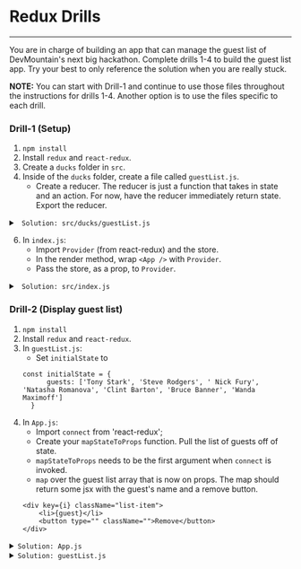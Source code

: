 # Redux Drills
---
You are in charge of building an app that can manage the guest list of DevMountain's next big hackathon. Complete drills 1-4 to build the guest list app. Try your best to only reference the solution when you are really stuck.

**NOTE:** You can start with Drill-1 and continue to use those files throughout the instructions for drills 1-4. Another option is to use the files specific to each drill.


### Drill-1 (Setup)

1. `npm install`
2. Install `redux` and `react-redux`.
3. Create a `ducks` folder in `src`.
4. Inside of the `ducks` folder, create a file called `guestList.js`.
    - Create a reducer. The reducer is just a function that takes in state and an action. For now, have the reducer immediately return state. Export the reducer.

  <details>
  <summary> <code> Solution: src/ducks/guestList.js </code> </summary>  
  ```
  const initialState = {}

  export default function reducer(state = initialState, action) {
    return state;
  }

  ```
  </details>

5. Create a `store.js` file in the `src` folder.
    - In `store.js` import `createStore` ( from redux ) and the reducer.
    - Export the invocation of `createStore` with the reducer as the only argument.

  <details>
  <summary> <code> Solution: src/store.js </code> </summary>  
  ```import { createStore } from 'redux';
  import guestlist_reducer from './ducks/guestList';
  export default createStore(guestlist_reducer);
  ```
  </details>

6. In `index.js`:
    - Import `Provider` (from react-redux) and the store.
    - In the render method, wrap `<App />` with `Provider`.
    - Pass the store, as a prop, to `Provider`.


  <details><summary> <code> Solution: src/index.js </code></summary>


  ```import React from 'react';

  import ReactDOM from 'react-dom';
  import { Provider } from 'react-redux';
  import App from './App';
  import store from './store';
  import registerServiceWorker from './registerServiceWorker';
  import './index.css';

  ReactDOM.render(
    <Provider store={store}>
      <App />
    </Provider>, document.getElementById('root'));
  registerServiceWorker();
  ```
  </details>

### Drill-2 (Display guest list)

1. `npm install`
2. Install `redux` and `react-redux`.
3. In `guestList.js`:
    - Set `initialState` to
    ```
    const initialState = {
          guests: ['Tony Stark', 'Steve Rodgers', ' Nick Fury', 'Natasha Romanova', 'Clint Barton', 'Bruce Banner', 'Wanda Maximoff']
      }
    ```
4. In `App.js`:
    - Import `connect` from 'react-redux';
    - Create your `mapStateToProps` function. Pull the list of guests off of state.
    - `mapStateToProps` needs to be the first argument when `connect` is invoked.
    - `map` over the guest list array that is now on props. The map should return some jsx with the guest's name and a remove button.
    ```
    <div key={i} className="list-item">
        <li>{guest}</li>
        <button type="" className="">Remove</button>
    </div>
    ```

<details><summary><code>Solution: App.js</code></summary>
```import React, { Component } from 'react';
import { connect } from 'react-redux'
import './App.css';

class App extends Component {
  render() {
    return (
      <div className="App">
        <h1>DevMountain Hackathon</h1>
        <h3>Guest List:</h3>
        <ul>
          {this.props.list.map( (guest, i) => {
            return (
              <div key={i} className="list-item">
                <li>{guest}</li>
                <button type="" className="">Remove</button>
              </div>
            )
          })}
        </ul>
        <div className="add-guest">
          Add guest: <input type="" className=""/>
          <button type="" className="">Add</button>
        </div>
      </div>
    );
  }
}

function mapStateToProps(state) {
  return {
    list: state.guests
  };
}

export default connect(mapStateToProps)(App);
```
</details>

### Drill-3 (Add/Delete guests)
1. `npm install`
2. Install `redux` and `react-redux`.
3. Add functionality of adding guest to list. In `guestList.js`:
    - Export a function called `addGuest`. This function is an action creator. It should return an object with a `type` and `payload`.
    - The `addGuest` function should have one parameter, which will be a guest name.
    - Set up a switch statement in the reducer function. When adding a guest, we should return a new piece of state that includes the new guest we are adding.
4. In `App.js`:
    - Import the `addGuest` function from guestList.js.
    - As the second argument for the connect method, pass in an object with the key and value being `addGuest`.
    ```
    export default connect(mapStateToProps, { addGuest })(App);
    ```
    - Add the `constructor` and set up the initial state for the component. You will need to keep track of what is typed into the input box. (Hint: you will need to use the `onChange` event handler and `this.setState()`)
    - When the `add` button is clicked, you need to call the `addGuest` function (on props) and pass in a guest name (the value of the input, which is on App's component state)
5. You should be able to add guests to the list now. Following a similar process as you did add a guest, add the functionality of removing a guest when the `Remove` button is clicked.

<details><summary><code>Solution: App.js</code></summary>
```import React, { Component } from 'react';
import { addGuest, removeGuest } from './ducks/guestList';
import { connect } from 'react-redux';
import './App.css';

class App extends Component {
  constructor() {
    super();
    this.state = {
      text: ''
    }
    this.handleInputChange = this.handleInputChange.bind(this);
    this.handleSubmit = this.handleSubmit.bind(this);
  }

  handleInputChange(e) {
    this.setState({
      text: e.target.value
    })
  }
  handleSubmit(e) {
    e.preventDefault();
    this.props.addGuest(this.state.text);
    this.setState({
      text: ''
    })
  }

  render() {
    return (
      <div className="App">
        <h1>DevMountain Hackathon</h1>
        <h3>Guest List:</h3>
        <ul>
          {this.props.list.map( (guest, i) => {
            return (
              <div key={i} className="list-item">
                <li>{guest}</li>
                <button onClick={()=> this.props.removeGuest(i)}>Remove</button>
              </div>
            )
          })}
        </ul>
        <form
          onSubmit={this.handleSubmit}
          className="add-guest">
          Add guest: <input
          value={this.state.text}
          onChange={this.handleInputChange}
          />
          <button>Add</button>
        </form>
      </div>
    );
  }
}

function mapStateToProps(state) {
  return {
    list: state.guests
  }
}

export default connect(mapStateToProps,{ addGuest, removeGuest })(App);
```
</details>
<details><summary><code>Solution: guestList.js</code></summary>
```const ADD_GUEST = 'ADD_GUEST';
const REMOVE_GUEST = 'REMOVE_GUEST';

const initialState = {
  guests: ['Tony Stark', 'Steve Rodgers', ' Nick Fury', 'Natasha Romanova', 'Clint Barton', 'Bruce Banner', 'Wanda Maximoff']
};

export function addGuest(guest) {
  return {
    type: ADD_GUEST,
    payload: guest
  }
}

export function removeGuest(i) {
  return {
    type: REMOVE_GUEST,
    payload: i
  }
}

export default function reducer(state = initialState, action) {
  switch (action.type) {
    case ADD_GUEST:
      return Object.assign({}, state, {guests: [...state, action.payload]});
    case REMOVE_GUEST:
      return Object.assign({}, state, {guests: state.guests.filter((guest, i) => i !== action.payload)});
    default:
      return state;
    }
}
```
</details>

### Drill-4 (Update guest names)
1. `npm install`
2. Install `redux` and `react-redux`.
3. A child component to `App.js` called `EditGuest` (a modal) has been created for you.
4. Import the `EditGuest` component in `App.js`. Put an instance of the EditGuest component under the form tags, in the ternary operator.
5. Notice in the component state for `App.js` that you are keeping track of the guest that you want to edit, and the index of that guest in the guest array. You can see how this information is being set by inspecting the `editName` function.
    - The `EditGuest` component needs some information from the `App` component: the guest to edit, the guest to edit's index, and the `hide` function.

<details><summary><code>Solution</code></summary>
```
{
   this.state.edit ?
        <EditGuest
          guest={this.state.guestToEdit}
          index={this.state.guestIndex}
          hide={this.hideModal} />
        : null
}
```
</details>

6. In `EditGuest.js`:
    - Add a `value` attribute to the input box and set the value to `this.state.text`
    - At this point, when you click on the edit button, the modal should appear and you should see the name you are editing in the input box.
    - Set up the component so that it is keeping track of any changes to the input box.
7. By now, you are hopefully getting the hang of creating an action creator, importing the action creator and passing it in to the `connect` method, and then referencing it on `props`.
    - Add functionality to the `update` button in `EditGuest.js` so that when it is clicked, it updates the guests name, and closes the modal.
